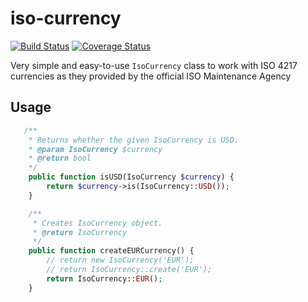 # iso-currency

[![Build Status](https://travis-ci.org/fortis/iso-currency.svg?branch=master)](https://travis-ci.org/fortis/iso-currency)
<a href='https://coveralls.io/github/fortis/iso-currency?branch=master'><img src='https://coveralls.io/repos/github/fortis/iso-currency/badge.svg?branch=master' alt='Coverage Status' /></a>

Very simple and easy-to-use `IsoCurrency` class to work with ISO 4217 currencies as they provided by the official ISO Maintenance Agency

## Usage

```php
   /**
    * Returns whether the given IsoCurrency is USD.
    * @param IsoCurrency $currency
    * @return bool
    */
    public function isUSD(IsoCurrency $currency) {
        return $currency->is(IsoCurrency::USD());
    }

    /**
     * Creates IsoCurrency object.
     * @return IsoCurrency
     */
    public function createEURCurrency() {
        // return new IsoCurrency('EUR');
        // return IsoCurrency::create('EUR');
        return IsoCurrency::EUR();
    }
```
